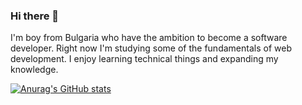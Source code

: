 ### Hi there 👋

I'm boy from Bulgaria who have the ambition to become a software developer. Right now I'm studying some of the fundamentals of web development.
I enjoy learning technical things and expanding my knowledge. 

[![Anurag's GitHub stats](https://github-readme-stats.vercel.app/api?username=Deivid-Nikolov)](https://github.com/anuraghazra/github-readme-stats)
